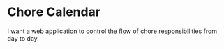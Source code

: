# Chore Calendar

I want a web application to control the flow of chore responsibilities from day to day.